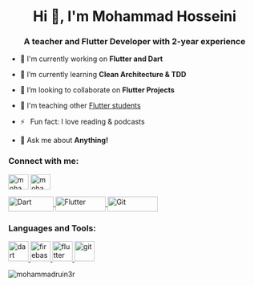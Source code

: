 <h1 align="center">Hi 👋, I'm Mohammad Hosseini</h1>
<h3 align="center">A teacher and Flutter Developer with 2-year experience</h3>

- 🔭 I'm currently working on **Flutter and Dart**

- 🌱 I’m currently learning **Clean Architecture & TDD**

- 👯 I’m looking to collaborate on **Flutter Projects**

- 🤝 I'm teaching other [Flutter students](https://toplearn.com/masters/mohammadinfo)

- ⚡  Fun fact: I love reading & podcasts

- 💬 Ask me about **Anything!**

<h3 align="left">Connect with me:</h3>
<p align="left">
<a href="https://linkedin.com/in/mohammadruin3r" target="blank"><img align="center" src="https://raw.githubusercontent.com/rahuldkjain/github-profile-readme-generator/master/src/images/icons/Social/linked-in-alt.svg" alt="mohammadruin3r" height="30" width="40" /></a>
<a href="https://instagram.com/mohammad.ruiner" target="blank"><img align="center" src="https://raw.githubusercontent.com/rahuldkjain/github-profile-readme-generator/master/src/images/icons/Social/instagram.svg" alt="mohammad.ruiner" height="30" width="40" /></a>
</p>

 <a href="#" target="_blank">
  <img align="center" src="https://img.shields.io/badge/Dart-white?style=for-the-badge&logo=dart&logoColor=black" alt="Dart" height="30" width="90" />
 </a>
 <a href="#" target="_blank">
  <img align="center" src="https://img.shields.io/badge/Flutter-white?style=for-the-badge&logo=flutter&logoColor=black" alt="Flutter" height="30" width="100" />
 </a>
  <a href="#" target="_blank">
  <img align="center" src=" https://img.shields.io/badge/git-white?style=for-the-badge&logo=git&logoColor=black" alt="Git" height="30" width="100" />
 </a>
 
 


<h3 align="left">Languages and Tools:</h3>
<p align="left"> <a href="https://dart.dev" target="_blank" rel="noreferrer"> <img src="https://www.vectorlogo.zone/logos/dartlang/dartlang-icon.svg" alt="dart" width="40" height="40"/> </a> <a href="https://firebase.google.com/" target="_blank" rel="noreferrer"> <img src="https://www.vectorlogo.zone/logos/firebase/firebase-icon.svg" alt="firebase" width="40" height="40"/> </a> <a href="https://flutter.dev" target="_blank" rel="noreferrer"> <img src="https://www.vectorlogo.zone/logos/flutterio/flutterio-icon.svg" alt="flutter" width="40" height="40"/> </a> <a href="https://git-scm.com/" target="_blank" rel="noreferrer"> <img src="https://www.vectorlogo.zone/logos/git-scm/git-scm-icon.svg" alt="git" width="40" height="40"/> </a> </p>

<p><img align="center" src="https://github-readme-stats.vercel.app/api/top-langs?username=mohammadruin3r&show_icons=true&locale=en&layout=compact" alt="mohammadruin3r" /></p>
